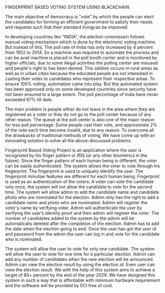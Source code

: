 FINGERPRINT BASED VOTING SYSTEM USING BLACKCHAIN

The main objective of democracy is "vote" by which the people can elect the candidates for forming an efficient government to satisfy their needs and requests such that their standard livingcan be improved.

In developing countries like "INDIA", the election commission follows manual voting mechanism which is done by the electronic voting machine. But instead of this, The poll rate of India has only increased by 4 percent from 1952 to 2014. So a machine was required to automate the process and can be avail machine is placed in the poll booth center and is monitored by higher officials, due to some illegal activities the polling center are misused and people's right to has been denied. This seldom occurs in rural areas as well as in urban cities because the educated people are not interested in casting their votes to candidates who represent their respective areas. To ensure 100% voting, automation came into play. But this automated system has been approved only on some developed countries since security have not been ensured to a large extent. The poll percentage of India have never exceeded 67% till date.

The main problem is people either do not leave in the area where they are registered as a voter or they do not go to the poll center because of any other reason. The queue at the poll center is also one of the major reason for less poll percentage. Some people cast their vote, and approximate 2% of the vote each time become invalid, due to any reason. To overcome all the drawbacks of traditional methods of voting, We have come up with an innovating solution to solve all the above-discussed problems.

Fingerprint Based Voting Project is an application where the user is recognized by his finger pattern or IRIS (or any other biometrics in the future). Since the finger pattern of each human being is different, the voter can be easily authenticated. The system allows the voter to vote through his fingerprint. The fingerprint is used to uniquely identify the user. The fingerprint minutiae features are different for each human being. Fingerprint is used as an authentication of the voters. A voter can vote the candidate only once, the system will not allow the candidate to vote for the second time. The system will allow admin to add the candidate name and candidate photo who are nominated for the election. Admin only has the right to add a candidate name and photo who are nominated. Admin will register the voter's name by verifying voter. Admin will authenticate the user by verifying the user’s identity proof and then admin will register the voter. The number of candidates added to the system by the admin will be automatically deleted after the completion of the election. Admin has to add the date when the election going to end. Once the user has got the user id and password from the admin the user can log in and vote for the candidate who is nominated.

The system will allow the user to vote for only one candidate. The system will allow the user to vote for one time for a particular election. Admin can add any number of candidates when the new election will be announced. Admin can view the election result by using the election id. Even user can view the election result. We with the help of this system aims to achieve a target of 80+ percent by the end of the year 2029. We have designed this system in such a way that is affordable with minimum hardware requirement and the software will be provided by ECI free of cost.
